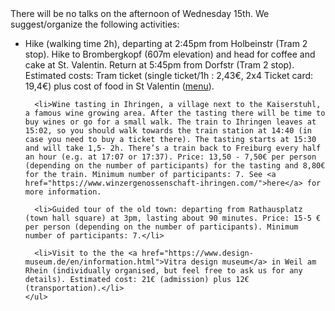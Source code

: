 <html>
  <body>
There will be no talks on the afternoon of Wednesday 15th. We suggest/organize the following activities:
    <ul>
      <li> Hike (walking time 2h), departing at 2:45pm from Holbeinstr (Tram 2 stop). Hike to Brombergkopf (607m elevation) and head for coffee and cake at St. Valentin. Return at 5:45pm from Dorfstr (Tram 2 stop). Estimated costs: Tram ticket (single ticket/1h : 2,43€, 2x4 Ticket card: 19,4€) plus cost of food in St Valentin (<a href="https://www.sanktvalentin.eu/#karten">menu</a>).</li> 

      <li>Wine tasting in Ihringen, a village next to the Kaiserstuhl, a famous wine growing area. After the tasting there will be time to buy wines or go for a small walk. The train to Ihringen leaves at 15:02, so you should walk towards the train station at 14:40 (in case you need to buy a ticket there). The tasting starts at 15:30 and will take 1,5- 2h. There’s a train back to Freiburg every half an hour (e.g. at 17:07 or 17:37). Price: 13,50 - 7,50€ per person (depending on the number of participants) for the tasting and 8,80€ for the train. Minimum number of participants: 7. See <a href="https://www.winzergenossenschaft-ihringen.com/">here</a> for more information.

      <li>Guided tour of the old town: departing from Rathausplatz (town hall square) at 3pm, lasting about 90 minutes. Price: 15-5 € per person (depending on the number of participants). Minimum number of participants: 7.</li>

      <li>Visit to the the <a href="https://www.design-museum.de/en/information.html">Vitra design museum</a> in Weil am Rhein (individually organised, but feel free to ask us for any details). Estimated cost: 21€ (admission) plus 12€ (transportation).</li>
    </ul>
  </body>
</html>
